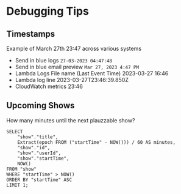 # Debugging Tips

## Timestamps

Example of March 27th 23:47 across various systems

* Send in blue logs `27-03-2023 04:47:48`
* Send in blue email preview `Mar 27, 2023 4:47 PM`
* Lambda Logs File name (Last Event Time) 2023-03-27 16:46
* Lambda log line 2023-03-27T23:46:39.850Z
* CloudWatch metrics 23:46

## Upcoming Shows

How many minutes until the next plauzzable show?

    SELECT 
        "show"."title",                
        Extract(epoch FROM ("startTime" - NOW())) / 60 AS minutes,
        "show"."id",
        "show"."userId",
        "show"."startTime",
        NOW()
    FROM "show"
    WHERE "startTime" > NOW()
    ORDER BY "startTime" ASC
    LIMIT 1;